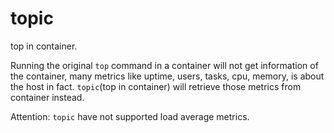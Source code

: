 # topic

top in container.

Running the original `top` command in a container will not get information of the container, many metrics like uptime, users, tasks, cpu, memory, is about the host in fact. `topic`(top in container) will retrieve those metrics from container instead.

Attention: `topic` have not supported load average metrics.
